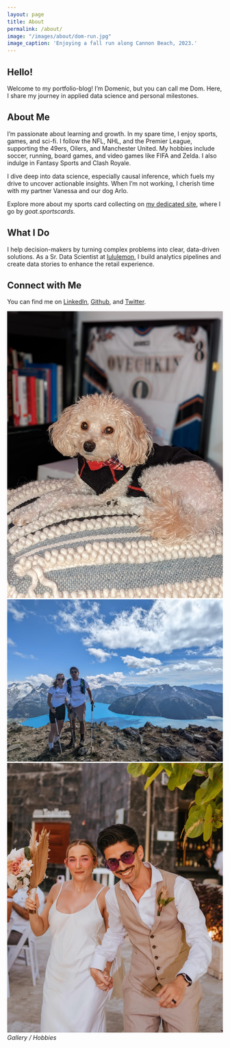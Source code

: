 ```yaml
---
layout: page
title: About
permalink: /about/
image: "/images/about/dom-run.jpg"
image_caption: 'Enjoying a fall run along Cannon Beach, 2023.'
---
```


## Hello!

Welcome to my portfolio-blog! I’m Domenic, but you can call me Dom. Here, I share my journey in applied data science and personal milestones.

## About Me

I’m passionate about learning and growth. In my spare time, I enjoy sports, games, and sci-fi. I follow the NFL, NHL, and the Premier League, supporting the 49ers, Oilers, and Manchester United. My hobbies include soccer, running, board games, and video games like FIFA and Zelda. I also indulge in Fantasy Sports and Clash Royale.

I dive deep into data science, especially causal inference, which fuels my drive to uncover actionable insights. When I’m not working, I cherish time with my partner Vanessa and our dog Arlo. 

Explore more about my sports card collecting on [my dedicated site](https://www.goatsportscards.com/), where I go by *goat.sportscards*.

## What I Do

I help decision-makers by turning complex problems into clear, data-driven solutions. As a Sr. Data Scientist at [lululemon](https://shop.lululemon.com/), I build analytics pipelines and create data stories to enhance the retail experience.

## Connect with Me

You can find me on [LinkedIn](https://www.linkedin.com/in/domenicfayad/), [Github](https://github.com/dmf95), and [Twitter](https://twitter.com/DomenicFayad?ref_src=twsrc%5Egoogle%7Ctwcamp%5Eserp%7Ctwgr%5Eauthor).

<div class="gallery-box">
  <div class="gallery">
    <img src="/images/about/arlo-xmas.jpg" loading="lazy">
    <img src="/images/about/hike.jpg" loading="lazy">
    <img src="/images/about/dom-ness-fun.jpg" loading="lazy">
  </div>
  <em>Gallery / Hobbies</em>
</div>
